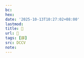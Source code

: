 ```yaml
---
bc:
hex:
date: '2025-10-13T10:27:02+08:00'
lastmod:
title: 􃭕
url: 􃭕
tags: [嶭]
src: DCCV
note:
---
```

